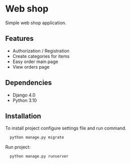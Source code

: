 # Web shop

Simple web shop application.


## Features

- Authorization / Registration
- Create categories for items
- Easy order main page
- View orders page

## Dependencies
- Django 4.0
- Python 3.10

## Installation

To install project configure settings file and run command.

```bash
  python manage.py migrate
```

Run project:

```bash
  python manage.py runserver
```
    
